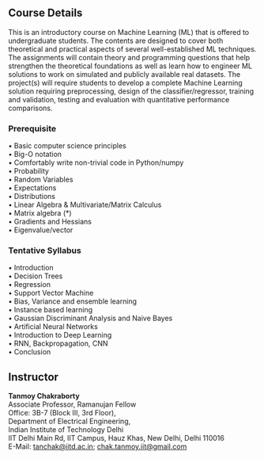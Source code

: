 ## Course Details
This is an introductory course on Machine Learning (ML) that is offered to undergraduate students. The contents are designed to cover both theoretical and practical aspects of several well-established ML techniques. The assignments will contain theory and programming questions that help strengthen the theoretical foundations as well as learn how to engineer ML solutions to work on simulated and publicly available real datasets. The project(s) will require students to develop a complete Machine Learning solution requiring preprocessing, design of the classifier/regressor, training and validation, testing and evaluation with quantitative performance comparisons.

### Prerequisite
• Basic computer science principles <br>
• Big-O notation <br>
• Comfortably write non-trivial code in Python/numpy <br>
• Probability <br>
• Random Variables <br>
• Expectations <br>
• Distributions <br>
• Linear Algebra & Multivariate/Matrix Calculus <br>
• Matrix algebra (*) <br>
• Gradients and Hessians <br>
• Eigenvalue/vector <br>

### Tentative Syllabus
• Introduction <br>
• Decision Trees <br>
• Regression <br>
• Support Vector Machine <br>
• Bias, Variance and ensemble learning <br>
• Instance based learning <br>
• Gaussian Discriminant Analysis and Naive Bayes <br>
• Artificial Neural Networks <br>
• Introduction to Deep Learning <br>
• RNN, Backpropagation, CNN <br>
• Conclusion <br>

## Instructor
**Tanmoy Chakraborty** <br>
Associate Professor, Ramanujan Fellow  <br>
Office: 3B-7 (Block III, 3rd Floor), <br>
Department of Electrical Engineering, <br>
Indian Institute of Technology Delhi <br>
IIT Delhi Main Rd, IIT Campus, Hauz Khas, New Delhi, Delhi 110016 <br>
E-Mail: tanchak@iitd.ac.in; chak.tanmoy.iit@gmail.com <br>




